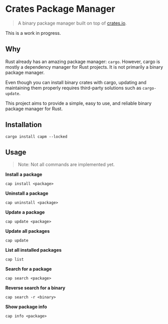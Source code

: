 # Crates Package Manager
> A binary package manager built on top of [crates.io](https://crates.io).

This is a work in progress.

## Why

Rust already has an amazing package manager: `cargo`. However, cargo is mostly a dependency manager for Rust projects. It is not primarily a binary package manager.

Even though you can install binary crates with cargo, updating and maintaining them properly requires third-party solutions such as `cargo-update`.

This project aims to provide a simple, easy to use, and reliable binary package manager for Rust.

## Installation

```
cargo install capm --locked
```

## Usage
> Note: Not all commands are implemented yet.

**Install a package**
```
cap install <package>
```

**Uninstall a package**
```
cap uninstall <package>
```

**Update a package**
```
cap update <package>
```

**Update all packages**
```
cap update
```

**List all installed packages**
```
cap list
```

**Search for a package**
```
cap search <package>
```

**Reverse search for a binary**
```
cap search -r <binary>
```

**Show package info**
```
cap info <package>
```
